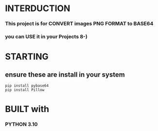# INTERDUCTION

### This project is for **CONVERT images PNG FORMAT to BASE64** 
### you can USE it in your Projects 8-)

# STARTING

## ensure these are install in your system

```
pip install pybase64
pip install Pillow

```

# BUILT with

### PYTHON 3.10